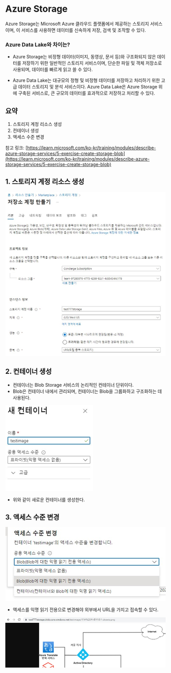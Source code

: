 # Azure Storage

Azure Storage는 Microsoft Azure 클라우드 플랫폼에서 제공하는 스토리지 서비스이며, 이 서비스를 사용하면 데이터를 신속하게 저장, 검색 및 조작할 수 있다.

### Azure Data Lake와 차이는?

* Azure Storage는 비정형 데이터(이미지, 동영상, 문서 등)와 구조화되지 않은 데이터를 저장하기 위한 일반적인 스토리지 서비스이며, 단순한 파일 및 객체 저장소로 사용되며, 데이터를 빠르게 읽고 쓸 수 있다.

* Azure Data Lake는 대규모의 정형 및 비정형 데이터를 저장하고 처리하기 위한 고급 데이터 스토리지 및 분석 서비스이다. Azure Data Lake은 Azure Storage 위에 구축된 서비스로, 큰 규모의 데이터를 효과적으로 저장하고 처리할 수 있다.

## 요약

1. 스토리지 계정 리소스 생성
2. 컨테이너 생성
3. 액세스 수준 변경

참고 링크: [https://learn.microsoft.com/ko-kr/training/modules/describe-azure-storage-services/5-exercise-create-storage-blob](https://learn.microsoft.com/ko-kr/training/modules/describe-azure-storage-services/5-exercise-create-storage-blob)

## 1. 스토리지 계정 리소스 생성

![./md_img/03_storage.jpg](./md_img/03_storage.jpg)

## 2. 컨테이너 생성

* 컨테이너는 Blob Storage 서비스의 논리적인 컨테이너 단위이다.
*  Blob은 컨테이너 내에서 관리되며, 컨테이너는 Blob을 그룹화하고 구조화하는 데 사용된다.

![./md_img/03_container.jpg](./md_img/03_container.jpg)

* 위와 같이 새로운 컨테이너를 생성한다.

## 3. 액세스 수준 변경

![./md_img/03_access.jpg](./md_img/03_access.jpg)

* 액세스를 익명 읽기 전용으로 변경해야 외부에서 URL을 가지고 접속할 수 있다.

![./md_img/03_url.jpg](./md_img/03_url.jpg)